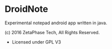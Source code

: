 # DroidNote
Experimental notepad android app written in java.

(c) 2016 ZetaPhase Tech, All Rights Reserved.
- Licensed under GPL V3
